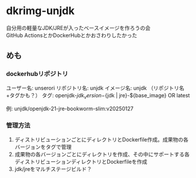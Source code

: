 # dkrimg-unjdk

自分用の軽量なJDK/JREが入ったベースイメージを作ろうの会  
GitHub ActionsとかDockerHubとかおさわりしたかった  

## めも

### dockerhubリポジトリ

ユーザー名: unserori
リポジトリ名: unjdk
イメージ名: unjdk （リポジトリ名+タグかも？）
タグ: openjdk-${jdk_version}-${jdk | jre}-${base_image} OR latest

例: unjdk/openjdk-21-jre-bookworm-slim:v20250127

### 管理方法

1. ディストリビューションごとにディレクトリとDockerfile作成。成果物の各バージョンをタグで管理
2. 成果物の各バージョンごとにディレクトリを作成、その中にサポートする各ディストリビューションディレクトリとDockerfileを作成
3. jdk/jreをマルチステージビルド？
